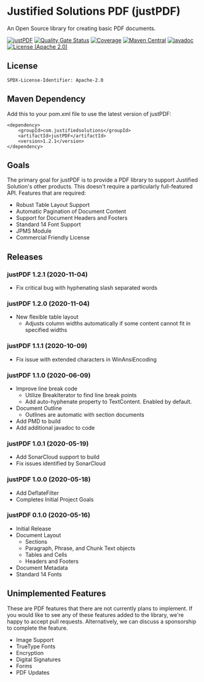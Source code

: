 # Justified Solutions PDF (justPDF)
An Open Source library for creating basic PDF documents.

[![justPDF](https://circleci.com/gh/justifiedsolutions/justPDF.svg?style=shield)](https://app.circleci.com/pipelines/github/justifiedsolutions/justPDF?branch=main)
[![Quality Gate Status](https://sonarcloud.io/api/project_badges/measure?project=com.justifiedsolutions%3AjustPDF&metric=alert_status)](https://sonarcloud.io/dashboard?id=com.justifiedsolutions%3AjustPDF)
[![Coverage](https://sonarcloud.io/api/project_badges/measure?project=com.justifiedsolutions%3AjustPDF&metric=coverage)](https://sonarcloud.io/dashboard?id=com.justifiedsolutions%3AjustPDF)
[![Maven Central](https://img.shields.io/maven-central/v/com.justifiedsolutions/justPDF?color=green)](https://maven-badges.herokuapp.com/maven-central/com.justifiedsolutions/justPDF)
[![javadoc](https://javadoc.io/badge2/com.justifiedsolutions/justPDF/javadoc.svg)](https://javadoc.io/doc/com.justifiedsolutions/justPDF)
[![License (Apache 2.0)](https://img.shields.io/badge/license-Apache%202.0-blue)](http://www.apache.org/licenses/LICENSE-2.0.txt)

## License
`SPDX-License-Identifier: Apache-2.0`

## Maven Dependency
Add this to your pom.xml file to use the latest version of justPDF:
```
<dependency>
    <groupId>com.justifiedsolutions</groupId>
    <artifactId>justPDF</artifactId>
    <version>1.2.1</version>
</dependency>
```

## Goals
The primary goal for justPDF is to provide a PDF library to support Justified Solution's other products. This doesn't require a particularly full-featured API. Features that are required:

* Robust Table Layout Support
* Automatic Pagination of Document Content
* Support for Document Headers and Footers
* Standard 14 Font Support
* JPMS Module
* Commercial Friendly License

## Releases

### justPDF 1.2.1 (2020-11-04)

* Fix critical bug with hyphenating slash separated words

### justPDF 1.2.0 (2020-11-04)

* New flexible table layout
	* Adjusts column widths automatically if some content cannot fit in specified widths

### justPDF 1.1.1 (2020-10-09)

* Fix issue with extended characters in WinAnsiEncoding

### justPDF 1.1.0 (2020-06-09)

* Improve line break code
	* Utilize BreakIterator to find line break points
	* Add auto-hyphenate property to TextContent. Enabled by default.
* Document Outline
	* Outlines are automatic with section documents
* Add PMD to build
* Add additional javadoc to code

### justPDF 1.0.1 (2020-05-19)

* Add SonarCloud support to build
* Fix issues identified by SonarCloud

### justPDF 1.0.0 (2020-05-18)

* Add DeflateFilter
* Completes Initial Project Goals

### justPDF 0.1.0 (2020-05-16)

* Initial Release
* Document Layout
  * Sections
  * Paragraph, Phrase, and Chunk Text objects
  * Tables and Cells
  * Headers and Footers
* Document Metadata
* Standard 14 Fonts

## Unimplemented Features

These are PDF features that there are not currently plans to implement. If you would like to see any of these features added to the library, we're happy to accept pull requests. Alternatively, we can discuss a sponsorship to complete the feature.

* Image Support
* TrueType Fonts
* Encryption
* Digital Signatures
* Forms
* PDF Updates
